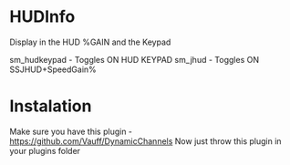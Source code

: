 # HUDInfo
Display in the HUD %GAIN and the Keypad

sm_hudkeypad - Toggles ON HUD KEYPAD
sm_jhud - Toggles ON SSJHUD+SpeedGain%

# Instalation
Make sure you have this plugin - https://github.com/Vauff/DynamicChannels
Now just throw this plugin in your plugins folder